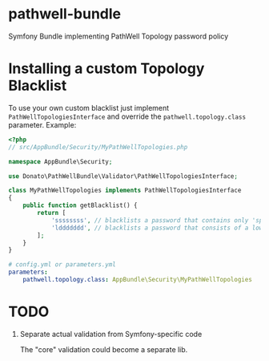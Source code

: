 # pathwell-bundle
Symfony Bundle implementing PathWell Topology password policy

# Installing a custom Topology Blacklist

To use your own custom blacklist just implement `PathWellTopologiesInterface`
and override the `pathwell.topology.class` parameter. Example:

```php
<?php
// src/AppBundle/Security/MyPathWellTopologies.php

namespace AppBundle\Security;

use Donato\PathWellBundle\Validator\PathWellTopologiesInterface;

class MyPathWellTopologies implements PathWellTopologiesInterface
{
    public function getBlacklist() {
        return [
            'ssssssss', // blacklists a password that contains only 'special' characters
            'lddddddd', // blacklists a password that consists of a lowercase letter followed by 7 numbers
        ];
    }
}
```

```yaml
# config.yml or parameters.yml
parameters:
    pathwell.topology.class: AppBundle\Security\MyPathWellTopologies
```

# TODO
1. Separate actual validation from Symfony-specific code

    The "core" validation could become a separate lib.
